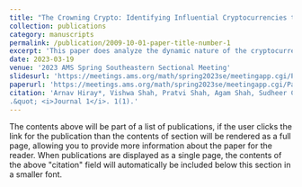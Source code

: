 ```yaml
---
title: "The Crowning Crypto: Identifying Influential Cryptocurrencies through Network Science"
collection: publications
category: manuscripts
permalink: /publication/2009-10-01-paper-title-number-1
excerpt: 'This paper does analyze the dynamic nature of the cryptocurrency market from a network science perspective provides insight into the complex underlying relationships among cryptocurrencies. Through this research, we explore the growth of the cryptocurrency market from a network science perspective.'
date: 2023-03-19
venue: '2023 AMS Spring Southeastern Sectional Meeting'
slidesurl: 'https://meetings.ams.org/math/spring2023se/meetingapp.cgi/Paper/24022'
paperurl: 'https://meetings.ams.org/math/spring2023se/meetingapp.cgi/Paper/24022'
citation: 'Arnav Hiray*, Vishwa Shah, Pratvi Shah, Agam Shah, Sudheer Chava, and Mukesh Tiwari
.&quot; <i>Journal 1</i>. 1(1).'
---
```


The contents above will be part of a list of publications, if the user clicks the link for the publication than the contents of section will be rendered as a full page, allowing you to provide more information about the paper for the reader. When publications are displayed as a single page, the contents of the above "citation" field will automatically be included below this section in a smaller font.
